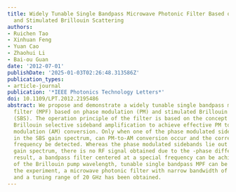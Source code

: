 ```yaml
---
title: Widely Tunable Single Bandpass Microwave Photonic Filter Based on Phase Modulation
  and Stimulated Brillouin Scattering
authors:
- Ruichen Tao
- Xinhuan Feng
- Yuan Cao
- Zhaohui Li
- Bai-ou Guan
date: '2012-07-01'
publishDate: '2025-01-03T02:26:48.313586Z'
publication_types:
- article-journal
publication: '*IEEE Photonics Technology Letters*'
doi: 10.1109/LPT.2012.2195486
abstract: We propose and demonstrate a widely tunable single bandpass microwave photonic
  filter (MPF) based on phase modulation (PM) and stimulated Brillouin scattering
  (SBS). The operation principle of the filter is based on the concept of using the
  Brillouin selective sideband amplification to achieve effective PM to amplitude
  modulation (AM) conversion. Only when one of the phase modulated sidebands lies
  in the SBS gain spectrum, can PM-to-AM conversion occur and the corresponding PM
  frequency be detected. Whereas the phase modulated sidebands lie out of the SBS
  gain spectrum, there is no RF signal obtained due to the -phase difference. As a
  result, a bandpass filter centered at a special frequency can be achieved. By adjustment
  of the Brillouin pump wavelength, tunable single bandpass MPF can be obtained. In
  the experiment, a microwave photonic filter with narrow bandwidth of about 35 MHz
  and a tuning range of 20 GHz has been obtained.
---
```

